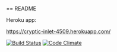 == README

Heroku app: 

https://cryptic-inlet-4509.herokuapp.com/

[![Build Status](https://api.travis-ci.org/annrajala/wadror.png)](https://travis-ci.org/annrajala/wadror)
[![Code Climate](https://codeclimate.com/github/annrajala/wadror.png)](https://codeclimate.com/github/annrajala/wadror)
